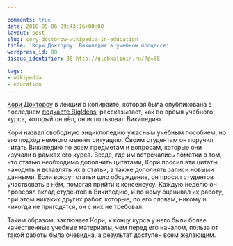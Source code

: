 ```yaml
---

comments: true
date: 2010-05-06 09:43:16+00:00
layout: post
slug: cory-doctorow-wikipedia-in-education
title: 'Кори Доктороу: Википедия в учебном процессе'
wordpress_id: 88
disqus_identifier: 88 http://glebkalinin.ru/?p=88

tags:
- wikipedia
- education
---
```


[Кори Доктороу](http://craphound.com/) в лекции о копирайте, которая была опубликована в последнем [подкасте BigIdeas](http://www.tvo.org/TVOsites/WebObjects/TvoMicrosite.woa?bi?1272747600000), рассказывает, как во время учебного курса, который он вёл, он использовал Википедию. 

Кори назвал свободную энциклопедию ужасным учебным пособием, но его подход немного меняет ситуацию. Своим студентам он поручил читать Википедию по всем предметам и вопросам, которые они изучали в рамках его курса. Везде, где им встречались пометки о том, что статью необходимо дополнить цитатами, Кори просил эти цитаты находить и вставлять их в статьи, а также дополнять записи новыми данными. Если вокруг статьи шло обсуждение, он просил студентов участвовать в нём, помогая прийти к консенсусу. Каждую неделю он проверял вклад студентов в Википедию, и по нему оценивал их работу, при этом никаких других работ, которые, по его словам, никому и никогда не пригодятся, он с них не требовал.

Таким образом, заключает Кори, к концу курса у него были более качественные учебные материалы, чем перед его началом,  польза от такой работы была очевидна, а результат доступен всем желающим.
